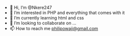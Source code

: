 - 👋 Hi, I’m @Nkere247
- 👀 I’m interested in PHP and everything that comes with it
- 🌱 I’m currently learning html and css
- 💞️ I’m looking to collaborate on ...
- 📫 How to reach me philipowaji@gmail.com

<!---
Nkere247/Nkere247 is a ✨ special ✨ repository because its `README.md` (this file) appears on your GitHub profile.
You can click the Preview link to take a look at your changes.
--->
